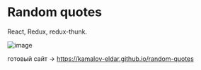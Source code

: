 # Random quotes

React, Redux, redux-thunk.

![image](https://github.com/kamalov-eldar/mobx-movie-app/blob/master/assets/random-quotes.gif)

готовый сайт -> https://kamalov-eldar.github.io/random-quotes
